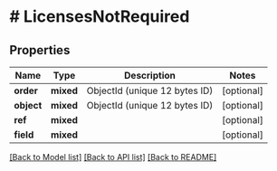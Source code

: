 # # LicensesNotRequired

## Properties

Name | Type | Description | Notes
------------ | ------------- | ------------- | -------------
**order** | **mixed** | ObjectId (unique 12 bytes ID) | [optional]
**object** | **mixed** | ObjectId (unique 12 bytes ID) | [optional]
**ref** | **mixed** |  | [optional]
**field** | **mixed** |  | [optional]

[[Back to Model list]](../../README.md#models) [[Back to API list]](../../README.md#endpoints) [[Back to README]](../../README.md)
